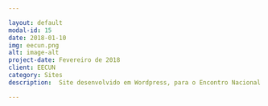 ```yaml
---

layout: default
modal-id: 15
date: 2018-01-10
img: eecun.png
alt: image-alt
project-date: Fevereiro de 2018
client: EECUN
category: Sites
description:  Site desenvolvido em Wordpress, para o Encontro Nacional de Coletivos Universitarios Negro. Link direto para o site <a href="https://eecun.ml">EECUN.ml</a>.

---
```

